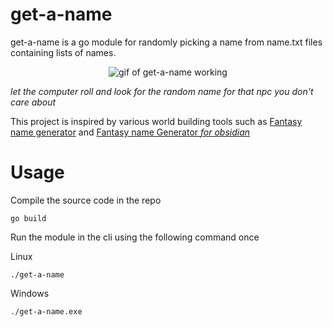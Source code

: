 # get-a-name

get-a-name is a go module for randomly picking a name from name.txt files containing lists of names.

<div align="center">
    <img src="https://github.com/zavastopher/get-a-name/resources/demo.gif" alt="gif of get-a-name working">
</div>

*let the computer roll and look for the random name for that npc you don't care about*

This project is inspired by various world building tools such as [Fantasy name generator](https://www.fantasynamegenerators.com/) and [Fantasy name Generator *for obsidian*](https://github.com/lukewh/fantasy-name)

# Usage

Compile the source code in the repo

```go build```

Run the module in the cli using the following command once 

Linux

```./get-a-name```

Windows

```./get-a-name.exe```